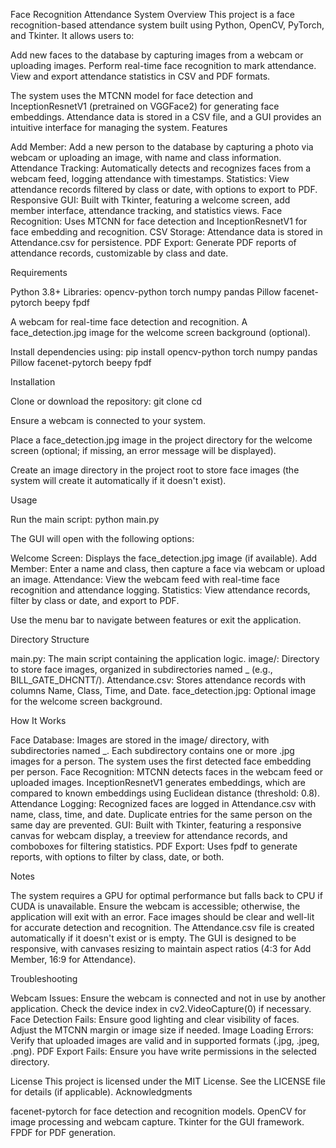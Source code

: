 Face Recognition Attendance System
Overview
This project is a face recognition-based attendance system built using Python, OpenCV, PyTorch, and Tkinter. It allows users to:

Add new faces to the database by capturing images from a webcam or uploading images.
Perform real-time face recognition to mark attendance.
View and export attendance statistics in CSV and PDF formats.

The system uses the MTCNN model for face detection and InceptionResnetV1 (pretrained on VGGFace2) for generating face embeddings. Attendance data is stored in a CSV file, and a GUI provides an intuitive interface for managing the system.
Features

Add Member: Add a new person to the database by capturing a photo via webcam or uploading an image, with name and class information.
Attendance Tracking: Automatically detects and recognizes faces from a webcam feed, logging attendance with timestamps.
Statistics: View attendance records filtered by class or date, with options to export to PDF.
Responsive GUI: Built with Tkinter, featuring a welcome screen, add member interface, attendance tracking, and statistics views.
Face Recognition: Uses MTCNN for face detection and InceptionResnetV1 for face embedding and recognition.
CSV Storage: Attendance data is stored in Attendance.csv for persistence.
PDF Export: Generate PDF reports of attendance records, customizable by class and date.

Requirements

Python 3.8+
Libraries:
opencv-python
torch
numpy
pandas
Pillow
facenet-pytorch
beepy
fpdf


A webcam for real-time face detection and recognition.
A face_detection.jpg image for the welcome screen background (optional).

Install dependencies using:
pip install opencv-python torch numpy pandas Pillow facenet-pytorch beepy fpdf

Installation

Clone or download the repository:
git clone <repository-url>
cd <repository-directory>


Ensure a webcam is connected to your system.

Place a face_detection.jpg image in the project directory for the welcome screen (optional; if missing, an error message will be displayed).

Create an image directory in the project root to store face images (the system will create it automatically if it doesn't exist).


Usage

Run the main script:
python main.py


The GUI will open with the following options:

Welcome Screen: Displays the face_detection.jpg image (if available).
Add Member: Enter a name and class, then capture a face via webcam or upload an image.
Attendance: View the webcam feed with real-time face recognition and attendance logging.
Statistics: View attendance records, filter by class or date, and export to PDF.


Use the menu bar to navigate between features or exit the application.


Directory Structure

main.py: The main script containing the application logic.
image/: Directory to store face images, organized in subdirectories named <name>_<class> (e.g., BILL_GATE_DHCNTT/).
Attendance.csv: Stores attendance records with columns Name, Class, Time, and Date.
face_detection.jpg: Optional image for the welcome screen background.

How It Works

Face Database: Images are stored in the image/ directory, with subdirectories named <name>_<class>. Each subdirectory contains one or more .jpg images for a person. The system uses the first detected face embedding per person.
Face Recognition: MTCNN detects faces in the webcam feed or uploaded images. InceptionResnetV1 generates embeddings, which are compared to known embeddings using Euclidean distance (threshold: 0.8).
Attendance Logging: Recognized faces are logged in Attendance.csv with name, class, time, and date. Duplicate entries for the same person on the same day are prevented.
GUI: Built with Tkinter, featuring a responsive canvas for webcam display, a treeview for attendance records, and comboboxes for filtering statistics.
PDF Export: Uses fpdf to generate reports, with options to filter by class, date, or both.

Notes

The system requires a GPU for optimal performance but falls back to CPU if CUDA is unavailable.
Ensure the webcam is accessible; otherwise, the application will exit with an error.
Face images should be clear and well-lit for accurate detection and recognition.
The Attendance.csv file is created automatically if it doesn't exist or is empty.
The GUI is designed to be responsive, with canvases resizing to maintain aspect ratios (4:3 for Add Member, 16:9 for Attendance).

Troubleshooting

Webcam Issues: Ensure the webcam is connected and not in use by another application. Check the device index in cv2.VideoCapture(0) if necessary.
Face Detection Fails: Ensure good lighting and clear visibility of faces. Adjust the MTCNN margin or image size if needed.
Image Loading Errors: Verify that uploaded images are valid and in supported formats (.jpg, .jpeg, .png).
PDF Export Fails: Ensure you have write permissions in the selected directory.

License
This project is licensed under the MIT License. See the LICENSE file for details (if applicable).
Acknowledgments

facenet-pytorch for face detection and recognition models.
OpenCV for image processing and webcam capture.
Tkinter for the GUI framework.
FPDF for PDF generation.

